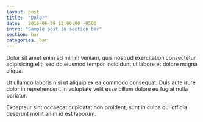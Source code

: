 ```yaml
---
layout: post
title:  "Dolor"
date:   2016-06-29 12:00:00 -0500
intro: "Sample post in section bar"
section: bar
categories: bar
---
```


Dolor sit amet enim ad minim veniam, quis nostrud exercitation consectetur adipisicing elit, sed do eiusmod tempor incididunt ut labore et dolore magna aliqua.

Ut ullamco laboris nisi ut aliquip ex ea commodo consequat. Duis aute irure dolor in reprehenderit in voluptate velit esse cillum dolore eu fugiat nulla pariatur.

Excepteur sint occaecat cupidatat non proident, sunt in culpa qui officia deserunt mollit anim id est laborum.
